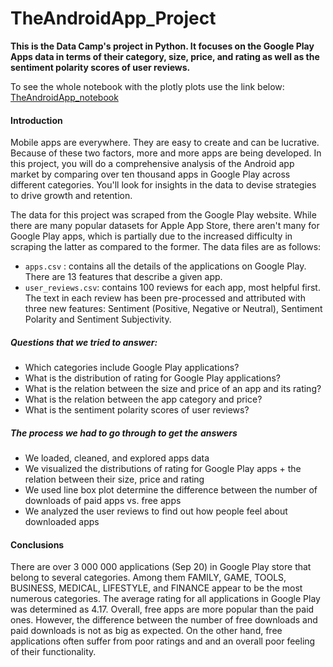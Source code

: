 # TheAndroidApp_Project

**This is the Data Camp's project in Python. It focuses on the Google Play Apps data in terms of their category, size, price, and rating as well as the sentiment polarity scores of user reviews.**

To see the whole notebook with the plotly plots use the link below:
[TheAndroidApp_notebook](https://nbviewer.jupyter.org/github/Gallawander/TheAndroidApp_Project/blob/main/TheAndroidApp_notebook.ipynb)

#### Introduction

Mobile apps are everywhere. They are easy to create and can be lucrative. Because of these two factors, more and more apps are being developed. In this project, you will do a comprehensive analysis of the Android app market by comparing over ten thousand apps in Google Play across different categories. You'll look for insights in the data to devise strategies to drive growth and retention.

The data for this project was scraped from the Google Play website. While there are many popular datasets for Apple App Store, there aren't many for Google Play apps, which is partially due to the increased difficulty in scraping the latter as compared to the former. The data files are as follows:

- `apps.csv` : contains all the details of the applications on Google Play. There are 13 features that describe a given app.
- `user_reviews.csv`: contains 100 reviews for each app, most helpful first. The text in each review has been pre-processed and attributed with three new features: Sentiment (Positive, Negative or Neutral), Sentiment Polarity and Sentiment Subjectivity.

##### Questions that we tried to answer:

- Which categories include Google Play applications?
- What is the distribution of rating for Google Play applications?
- What is the relation between the size and price of an app and its rating?
- What is the relation between the app category and price?
- What is the sentiment polarity scores of user reviews?

##### The process we had to go through to get the answers

- We loaded, cleaned, and explored apps data
- We visualized the distributions of rating for Google Play apps + the relation between their size, price and rating
- We used line box plot determine the difference between the number of downloads of paid apps vs. free apps
- We analyzed the user reviews to find out how people feel about downloaded apps

#### Conclusions

There are over 3 000 000 applications (Sep 20) in Google Play store that belong to several categories. Among them FAMILY, GAME, TOOLS, BUSINESS, MEDICAL, LIFESTYLE, and FINANCE appear to be the most numerous categories. The average rating for all applications in Google Play was determined as 4.17. Overall, free apps are more popular than the paid ones. However, the difference between the number of free downloads and paid downloads is not as big as expected. On the other hand, free applications often suffer from poor ratings and and an overall poor feeling of their functionality.
